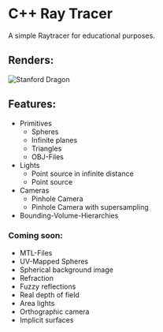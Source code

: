 # C++ Ray Tracer
A simple Raytracer for educational purposes. 

## Renders:
![Stanford Dragon](https://imgur.com/ZGqhSwN.png)

## Features:
* Primitives
  * Spheres
  * Infinite planes
  * Triangles
  * OBJ-Files
* Lights
  * Point source in infinite distance
  * Point source
* Cameras
  * Pinhole Camera
  * Pinhole Camera with supersampling
* Bounding-Volume-Hierarchies

### Coming soon:
* MTL-Files
* UV-Mapped Spheres
* Spherical background image
* Refraction
* Fuzzy reflections
* Real depth of field
* Area lights
* Orthographic camera
* Implicit surfaces

